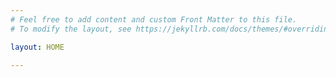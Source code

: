 ```yaml
---
# Feel free to add content and custom Front Matter to this file.
# To modify the layout, see https://jekyllrb.com/docs/themes/#overriding-theme-defaults

layout: HOME

---
```

